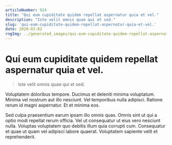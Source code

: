 ```yaml
---
articleNumber: 914
title: "Qui eum cupiditate quidem repellat aspernatur quia et vel."
description: "Iste velit omnis quae qui et sed."
slug: 'qui-eum-cupiditate-quidem-repellat-aspernatur-quia-et-vel.'
date: 2020-03-02
rngImg: ../generated_images/qui-eum-cupiditate-quidem-repellat-aspernatur-quia-et-vel..jpg
---
```


# Qui eum cupiditate quidem repellat aspernatur quia et vel.

> Iste velit omnis quae qui et sed.

Voluptatem doloribus tempore. Ducimus et deleniti minima voluptatum. Minima vel nostrum aut illo nesciunt. Vel temporibus nulla adipisci. Ratione rerum id magni aspernatur. Et et minima eos.
 Sed culpa praesentium earum ipsam illo omnis quas. Omnis sint ut qui a optio modi repellat rerum officia. Vel ut consequatur ut eius vero nesciunt nulla. Voluptas voluptatem quo debitis illum quia corrupti cum. Consequatur et quae ut quam vel adipisci labore quaerat. Voluptatem sapiente velit et reprehenderit.
